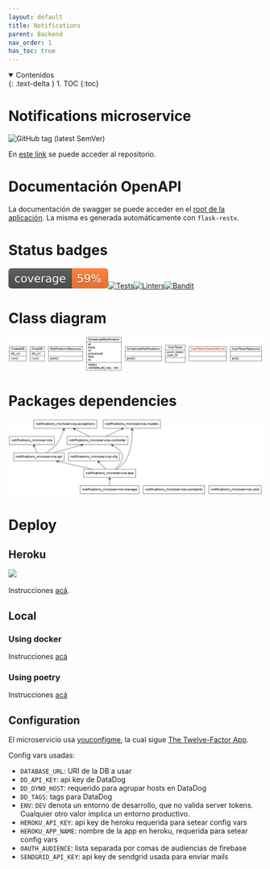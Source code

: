 ```yaml
---
layout: default
title: Notifications
parent: Backend
nav_order: 1
has_toc: true
---
```


<details open markdown="block">
  <summary>
	Contenidos
  </summary>
  {: .text-delta }
1. TOC
{:toc}
</details>

# Notifications microservice
![GitHub tag (latest SemVer)](https://img.shields.io/github/v/tag/7552-2020C2-grupo5/notifications-microservice)

En [este link](https://github.com/7552-2020C2-grupo5/notifications-microservice) se puede acceder al repositorio.

# Documentación OpenAPI
La documentación de swagger se puede acceder en el [root de la aplicación](https://bookbnb5-notifications-microservice.herokuapp.com). La misma es generada automáticamente con `flask-restx`.

# Status badges
![](https://raw.githubusercontent.com/7552-2020C2-grupo5/notifications-microservice/master/coverage-badge.svg)[![Tests](https://github.com/7552-2020C2-grupo5/notifications-microservice/actions/workflows/tests.yml/badge.svg)](https://github.com/7552-2020C2-grupo5/notifications-microservice/actions/workflows/tests.yml)[![Linters](https://github.com/7552-2020C2-grupo5/notifications-microservice/actions/workflows/linters.yml/badge.svg)](https://github.com/7552-2020C2-grupo5/notifications-microservice/actions/workflows/linters.yml)[![Bandit](https://github.com/7552-2020C2-grupo5/notifications-microservice/actions/workflows/bandit.yml/badge.svg)](https://github.com/7552-2020C2-grupo5/notifications-microservice/actions/workflows/bandit.yml)

# Class diagram
![](https://github.com/7552-2020C2-grupo5/notifications-microservice/blob/master/docs/images/project_classes.png?raw=true)

# Packages dependencies
![](https://github.com/7552-2020C2-grupo5/notifications-microservice/blob/master/docs/images/packages_dependencies.png?raw=true)

# Deploy
## Heroku
![](https://heroku-badge.herokuapp.com/?app=bookbnb5-notifications-microservice)

Instrucciones [acá](https://github.com/7552-2020C2-grupo5/notifications-microservice#deploy-to-heroku).

## Local
### Using docker
Instrucciones [acá](https://github.com/7552-2020C2-grupo5/notifications-microservice#docker)

### Using poetry
Instrucciones [acá](https://github.com/7552-2020C2-grupo5/notifications-microservice#running-locally)

## Configuration
El microservicio usa [youconfigme](https://crossnox.github.io/YouConfigMe/), la cual sigue [The Twelve-Factor App](https://12factor.net/config).

Config vars usadas:
- `DATABASE_URL`: URI de la DB a usar
- `DD_API_KEY`: api key de DataDog
- `DD_DYNO_HOST`: requerido para agrupar hosts en DataDog
- `DD_TAGS`: tags para DataDog
- `ENV`: `DEV` denota un entorno de desarrollo, que no valida server tokens. Cualquier otro valor implica un entorno productivo.
- `HEROKU_API_KEY`: api key de heroku requerida para setear config vars
- `HEROKU_APP_NAME`: nombre de la app en heroku, requerida para setear config vars
- `OAUTH_AUDIENCE`: lista separada por comas de audiencias de firebase
- `SENDGRID_API_KEY`: api key de sendgrid usada para enviar mails
